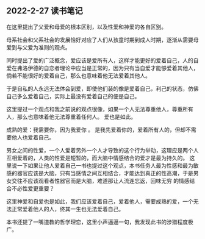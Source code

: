 ## 2022-2-27 读书笔记

在这里提出了父爱和母爱的根本区别，以及性爱和神爱的各自区别。

母系社会和父系社会的发展恰好对应了人们从孩童时期到成人时期，逐渐从需要母爱到与父爱为准则的观点。

同时提出了爱的广泛概念，爱应该是爱所有人，这样才能更好的爱着自己，人的自爱在弗洛伊德的自恋者理论中应当是正常的，因为只有当自爱才能够爱着其他人，倘若不能很好的爱着自己，那么也意味着他无法爱着其他人。

于是自私的人永远无法体会到爱，即使他们装的像是爱着自己，利己的状态，仿佛自己多么爱着自己，实际上最没有爱着自己的便是自己。

这里提过一个观点和我之前说的观点很像，如果一个人无法尊重他人，尊重所有人，那么也意味着他无法尊重着任何人。 爱也是如此。

成熟的爱：我需要你，因为我爱你 。  是我先爱着你的，爱着所有人的，但却不需要他人也爱着自己。

男女之间的性爱，一个人爱着另外一个人才导致的这个行为举动，这理应是两个人互相爱着的，人类的性爱是短暂的，而大脑中情感结合的爱才是最为持久的。
    这里说一下如果让他人爱着自己一书也提过这个观点，本书任务人最为性感和最为敏感的器官应该是大脑，只有当感情之间互相结合，才能达到真正的性高潮，于是男女交往不应该观看者性器官而是大脑，难道那让人流连忘返，回味无穷
    的情感结合不必性爱更重要？

这里神爱和自爱也是如此，我们应该爱着自己，爱着他人，需要成熟的爱，一个无法正常爱着他人的人，终其一生也无法爱着自己。

本书还提了一嘴道教的哲学理恋，这里小声逼逼一句，我发现此书的涉猎程度极广。